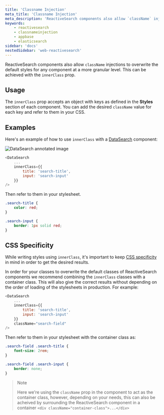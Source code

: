 ```yaml
---
title: 'Classname Injection'
meta_title: 'Classname Injection'
meta_description: 'ReactiveSearch components also allow `className` injections to overwrite the default styles for any component at a more granular level. This can be achieved with the `innerClass` prop.'
keywords:
    - reactivesearch
    - classnameinjection
    - appbase
    - elasticsearch
sidebar: 'docs'
nestedSidebar: 'web-reactivesearch'
---
```


ReactiveSearch components also allow `className` injections to overwrite the default styles for any component at a more granular level. This can be achieved with the `innerClass` prop.

## Usage

The `innerClass` prop accepts an object with keys as defined in the **Styles** section of each component. You can add the desired `className` value for each key and refer to them in your CSS.

## Examples

Here's an example of how to use `innerClass` with a [DataSearch](/docs/reactivesearch/v3/search/datasearch/) component:

![DataSearch annotated image](https://imgur.com/f20AvrZ.png)

```js
<DataSearch
    ...
    innerClass={{
        title: 'search-title',
        input: 'search-input'
    }}
/>
```

Then refer to them in your stylesheet.

```css
.search-title {
	color: red;
}

.search-input {
	border: 1px solid red;
}
```

## CSS Specificity

While writing styles using `innerClass`, it's important to keep [CSS specificity](https://developer.mozilla.org/en-US/docs/Web/CSS/Specificity) in mind in order to get the desired results.

In order for your classes to overwrite the default classes of ReactiveSearch components we recommend combining the `innerClass` classes with a container class. This will also give the correct results without depending on the order of loading of the stylesheets in production. For example:

```js
<DataSearch
    ...
    innerClass={{
        title: 'search-title',
        input: 'search-input'
    }}
    className="search-field"
/>
```

Then refer to them in your stylesheet with the container class as:

```css
.search-field .search-title {
	font-size: 2rem;
}

.search-field .search-input {
	border: none;
}
```

> Note
>
> Here we're using the `className` prop in the component to act as the container class, however, depending on your needs, this can also be acheived by surrounding the ReactiveSearch component in a container `<div className="container-class">...</div>`
